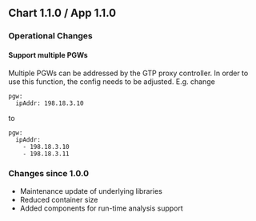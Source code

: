 ## Chart 1.1.0 / App 1.1.0

### Operational Changes

#### Support multiple PGWs

Multiple PGWs can be addressed by the GTP proxy controller. In order to use this function, the config needs to be adjusted. E.g. change

```
pgw:
  ipAddr: 198.18.3.10
```
to

```
pgw:
  ipAddr:
    - 198.18.3.10
    - 198.18.3.11
```


### Changes since 1.0.0


- Maintenance update of underlying libraries
- Reduced container size
- Added components for run-time analysis support
